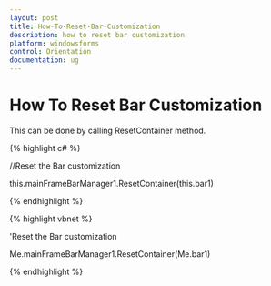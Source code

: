 ```yaml
---
layout: post
title: How-To-Reset-Bar-Customization
description: how to reset bar customization
platform: windowsforms
control: Orientation
documentation: ug
---
```


# How To Reset Bar Customization

This can be done by calling ResetContainer method.

{% highlight c# %}

//Reset the Bar customization

this.mainFrameBarManager1.ResetContainer(this.bar1)

{% endhighlight %}

{% highlight vbnet %}

'Reset the Bar customization

Me.mainFrameBarManager1.ResetContainer(Me.bar1)

{% endhighlight %}

